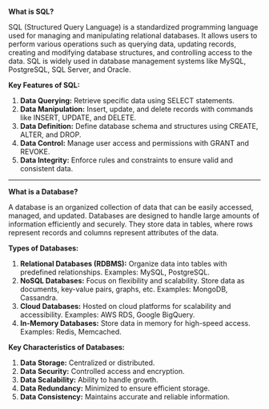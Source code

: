 **What is SQL?**

SQL (Structured Query Language) is a standardized programming language used for managing and manipulating relational databases. It allows users to perform various operations such as querying data, updating records, creating and modifying database structures, and controlling access to the data. SQL is widely used in database management systems like MySQL, PostgreSQL, SQL Server, and Oracle.

**Key Features of SQL:**
1. **Data Querying:** Retrieve specific data using SELECT statements.
2. **Data Manipulation:** Insert, update, and delete records with commands like INSERT, UPDATE, and DELETE.
3. **Data Definition:** Define database schema and structures using CREATE, ALTER, and DROP.
4. **Data Control:** Manage user access and permissions with GRANT and REVOKE.
5. **Data Integrity:** Enforce rules and constraints to ensure valid and consistent data.

---

**What is a Database?**

A database is an organized collection of data that can be easily accessed, managed, and updated. Databases are designed to handle large amounts of information efficiently and securely. They store data in tables, where rows represent records and columns represent attributes of the data.

**Types of Databases:**
1. **Relational Databases (RDBMS):** Organize data into tables with predefined relationships. Examples: MySQL, PostgreSQL.
2. **NoSQL Databases:** Focus on flexibility and scalability. Store data as documents, key-value pairs, graphs, etc. Examples: MongoDB, Cassandra.
3. **Cloud Databases:** Hosted on cloud platforms for scalability and accessibility. Examples: AWS RDS, Google BigQuery.
4. **In-Memory Databases:** Store data in memory for high-speed access. Examples: Redis, Memcached.

**Key Characteristics of Databases:**
1. **Data Storage:** Centralized or distributed.
2. **Data Security:** Controlled access and encryption.
3. **Data Scalability:** Ability to handle growth.
4. **Data Redundancy:** Minimized to ensure efficient storage.
5. **Data Consistency:** Maintains accurate and reliable information.

